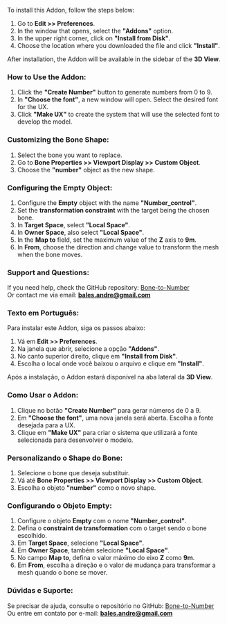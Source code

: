 To install this Addon, follow the steps below:

1. Go to **Edit >> Preferences**.
2. In the window that opens, select the **"Addons"** option.
3. In the upper right corner, click on **"Install from Disk"**.
4. Choose the location where you downloaded the file and click **"Install"**.

After installation, the Addon will be available in the sidebar of the **3D View**.

### How to Use the Addon:

1. Click the **"Create Number"** button to generate numbers from 0 to 9.
2. In **"Choose the font"**, a new window will open. Select the desired font for the UX.
3. Click **"Make UX"** to create the system that will use the selected font to develop the model.

### Customizing the Bone Shape:

1. Select the bone you want to replace.
2. Go to **Bone Properties >> Viewport Display >> Custom Object**.
3. Choose the **"number"** object as the new shape.

### Configuring the Empty Object:

1. Configure the **Empty** object with the name **"Number_control"**.
2. Set the **transformation constraint** with the target being the chosen bone.
3. In **Target Space**, select **"Local Space"**.
4. In **Owner Space**, also select **"Local Space"**.
5. In the **Map to** field, set the maximum value of the **Z** axis to **9m**.
6. In **From**, choose the direction and change value to transform the mesh when the bone moves.

### Support and Questions:

If you need help, check the GitHub repository: [Bone-to-Number](https://github.com/balesandre/Bone-to-Number)  
Or contact me via email: **bales.andre@gmail.com**

### Texto em Português:

Para instalar este Addon, siga os passos abaixo:

1. Vá em **Edit >> Preferences**.
2. Na janela que abrir, selecione a opção **"Addons"**.
3. No canto superior direito, clique em **"Install from Disk"**.
4. Escolha o local onde você baixou o arquivo e clique em **"Install"**.

Após a instalação, o Addon estará disponível na aba lateral da **3D View**.

### Como Usar o Addon:

1. Clique no botão **"Create Number"** para gerar números de 0 a 9.
2. Em **"Choose the font"**, uma nova janela será aberta. Escolha a fonte desejada para a UX.
3. Clique em **"Make UX"** para criar o sistema que utilizará a fonte selecionada para desenvolver o modelo.

### Personalizando o Shape do Bone:

1. Selecione o bone que deseja substituir.
2. Vá até **Bone Properties >> Viewport Display >> Custom Object**.
3. Escolha o objeto **"number"** como o novo shape.

### Configurando o Objeto Empty:

1. Configure o objeto **Empty** com o nome **"Number_control"**.
2. Defina o **constraint de transformation** com o target sendo o bone escolhido.
3. Em **Target Space**, selecione **"Local Space"**.
4. Em **Owner Space**, também selecione **"Local Space"**.
5. No campo **Map to**, defina o valor máximo do eixo **Z** como **9m**.
6. Em **From**, escolha a direção e o valor de mudança para transformar a mesh quando o bone se mover.

### Dúvidas e Suporte:

Se precisar de ajuda, consulte o repositório no GitHub: [Bone-to-Number](https://github.com/balesandre/Bone-to-Number)  
Ou entre em contato por e-mail: **bales.andre@gmail.com**

